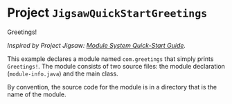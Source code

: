 # Project `JigsawQuickStartGreetings`

Greetings!

_Inspired by Project Jigsaw: [Module System Quick-Start Guide]._

This example declares a module named `com.greetings` that simply prints `Greetings!`.
The module consists of two source files: the module declaration (`module-info.java`) and the main class.

By convention, the source code for the module is in a directory that is the name of the module.

[Module System Quick-Start Guide]: https://openjdk.java.net/projects/jigsaw/quick-start
